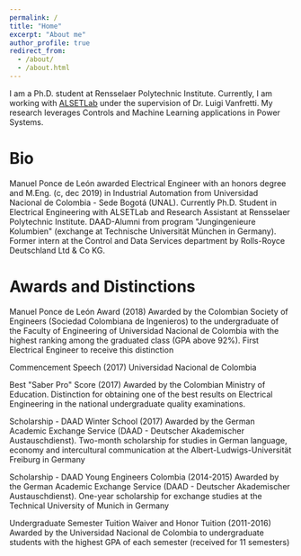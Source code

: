 ```yaml
---
permalink: /
title: "Home"
excerpt: "About me"
author_profile: true
redirect_from:
  - /about/
  - /about.html
---
```


I am a Ph.D. student at Rensselaer Polytechnic Institute. Currently, I am working with [ALSETLab](https://alsetlab.github.io/) under the supervision of Dr. Luigi Vanfretti. My research leverages Controls and Machine Learning applications in Power Systems.

Bio
====================

Manuel Ponce de León awarded Electrical Engineer with an honors degree and M.Eng. (c, dec 2019) in Industrial Automation from Universidad Nacional de Colombia - Sede Bogotá (UNAL). Currently Ph.D. Student in Electrical Engineering with ALSETLab and Research Assistant at Rensselaer Polytechnic Institute.
DAAD-Alumni from program "Jungingenieure Kolumbien" (exchange at Technische Universität München in Germany). Former intern at the Control and Data Services department by Rolls-Royce Deutschland Ltd & Co KG.

Awards and Distinctions
=====================

Manuel Ponce de León Award (2018)
Awarded by the Colombian Society of Engineers (Sociedad Colombiana de Ingenieros) to the undergraduate of the Faculty of Engineering of Universidad Nacional de Colombia with the highest ranking among the graduated class (GPA above 92%). First Electrical Engineer to receive this distinction

Commencement Speech (2017)
Universidad Nacional de Colombia

Best "Saber Pro" Score (2017)
Awarded by the Colombian Ministry of Education. Distinction for obtaining one of the best results on Electrical Engineering in the national undergraduate quality examinations.

Scholarship - DAAD Winter School (2017)
Awarded by the German Academic Exchange Service (DAAD - Deutscher Akademischer Austauschdienst). Two-month scholarship for studies in German language, economy and intercultural communication at the Albert-Ludwigs-Universität Freiburg in Germany

Scholarship - DAAD Young Engineers Colombia (2014-2015)
Awarded by the German Academic Exchange Service (DAAD - Deutscher Akademischer Austauschdienst). One-year scholarship for exchange studies at the Technical University of Munich in Germany

Undergraduate Semester Tuition Waiver and Honor Tuition (2011-2016)
Awarded by the Universidad Nacional de Colombia to undergraduate students with the highest GPA of each semester (received for 11 semesters)
